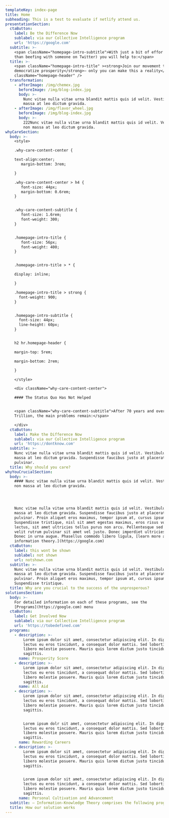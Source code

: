 ```yaml
---
templateKey: index-page
title: Home
subheading: This is a test to evaluate if netlify attend us.
presentationSection:
  ctaButton:
    label: Be the Difference Now
    sublabel: via our Collective Intelligence program
    url: 'https://google.com'
  subtitle: >-
    <span className="homepage-intro-subtitle">With just a bit of effor (less
    than beefing with someone on Twitter) you will help to:</span>
  title: >-
    <span className="homepage-intro-title" ><strong>Join our movement to
    democratize prosperity</strong>— only you can make this a reality</span> <hr
    className="homepage-header" />
  transformation:
    - afterImage: /img/chemex.jpg
      beforeImage: /img/blog-index.jpg
      body: >-
        Nunc vitae nulla vitae urna blandit mattis quis id velit. Vestibulum non
        massa at leo dictum gravida.
    - afterImage: /img/flavor_wheel.jpg
      beforeImage: /img/blog-index.jpg
      body: >-
        222Nunc vitae nulla vitae urna blandit mattis quis id velit. Vestibulum
        non massa at leo dictum gravida.
whyCareSection:
  body: >-
    <style>

    .why-care-content-center {

    text-align:center;
       margin-bottom: 3rem;

    }

    .why-care-content-center > h4 {
       font-size: 44px;
       margin-bottom: 0.6rem;
    }


    .why-care-content-subtitle {
       font-size: 1.6rem;
       font-weight: 300;
    }


    .homepage-intro-title {
       font-size: 56px;
       font-weight: 400;
    }


    .homepage-intro-title > * {

    display: inline;

    }

    .homepage-intro-title > strong {
      font-weight: 900;
    }


    .homepage-intro-subtitle {
      font-size: 44px;
      line-height: 60px;
    }


    h2 hr.homepage-header {

    margin-top: 5rem;

    margin-bottom: 2rem;

    }

    </style>

    <div className="why-care-content-center">

    #### The Status Quo Has Not Helped


    <span className="why-care-content-subtitle">After 70 years and over $5
    Trillion, the main problems remain:</span>

    </div>
  ctaButton:
    label: Make the Difference Now
    sublabel: via our Collective Intelligence program
    url: 'https://dontknow.com'
  subtitle: >-
    Nunc vitae nulla vitae urna blandit mattis quis id velit. Vestibulum non
    massa at leo dictum gravida. Suspendisse faucibus justo at placerat
    pulvinar.
  title: Why should you care?
whyYouCrucialSection:
  body: >-
    #### Nunc vitae nulla vitae urna blandit mattis quis id velit. Vestibulum
    non massa at leo dictum gravida. 




    Nunc vitae nulla vitae urna blandit mattis quis id velit. Vestibulum non
    massa at leo dictum gravida. Suspendisse faucibus justo at placerat
    pulvinar. Proin aliquet eros maximus, tempor ipsum at, cursus ipsum.
    Suspendisse tristique, nisl sit amet egestas maximus, eros risus volutpat
    lectus, sit amet ultricies tellus purus non arcu. Pellentesque sed turpis eu
    velit rutrum pulvinar sit amet vel justo. Donec imperdiet ultricies finibus.
    Donec in urna augue. Phasellus commodo libero ligula, [learn more about
    information theory.](https://google.com)
  ctaButton:
    label: this wont be shown
    sublabel: not shown
    url: notshown.com
  subtitle: >-
    Nunc vitae nulla vitae urna blandit mattis quis id velit. Vestibulum non
    massa at leo dictum gravida. Suspendisse faucibus justo at placerat
    pulvinar. Proin aliquet eros maximus, tempor ipsum at, cursus ipsum.
    Suspendisse tristique.
  title: Why are you crucial to the success of the unprosperous?
solutionsSection:
  body: >-
    For detailed information on each of these programs, see the
    [Programs](https://google.com) menu
  ctaButton:
    label: Get Involved Now
    sublabel: via our Collective Intelligence program
    url: 'https://tobedefined.com'
  programs:
    - description: >-
        Lorem ipsum dolor sit amet, consectetur adipiscing elit. In dignissim
        lectus eu eros tincidunt, a consequat dolor mattis. Sed lobortis et
        libero molestie posuere. Mauris quis lorem dictum justo tincidunt
        sagittis.
      name: Prosperity Score
    - description: >-
        Lorem ipsum dolor sit amet, consectetur adipiscing elit. In dignissim
        lectus eu eros tincidunt, a consequat dolor mattis. Sed lobortis et
        libero molestie posuere. Mauris quis lorem dictum justo tincidunt
        sagittis.
      name: All Aid
    - description: >-
        Lorem ipsum dolor sit amet, consectetur adipiscing elit. In dignissim
        lectus eu eros tincidunt, a consequat dolor mattis. Sed lobortis et
        libero molestie posuere. Mauris quis lorem dictum justo tincidunt
        sagittis.


        Lorem ipsum dolr sit amet, consectetur adipiscing elit. In dignissim
        lectus eu eros tincidunt, a consequat dolor mattis. Sed lobortis et
        libero molestie posuere. Mauris quis lorem dictum justo tincidunt
        sagittis.
      name: Rewarding Careers
    - description: >-
        Lorem ipsum dolor sit amet, consectetur adipiscing elit. In dignissim
        lectus eu eros tincidunt, a consequat dolor mattis. Sed lobortis et
        libero molestie posuere. Mauris quis lorem dictum justo tincidunt
        sagittis.


        Lorem ipsum dolor sit amet, consectetur adipiscing elit. In dignissim
        lectus eu eros tincidunt, a consequat dolor mattis. Sed lobortis et
        libero molestie posuere. Mauris quis lorem dictum justo tincidunt
        sagittis.
      name: Personal Cultivation and Advancement
  subtitle: — Information-Knowledge Theory comprises the following programs
  title: How our solution works
---
```


